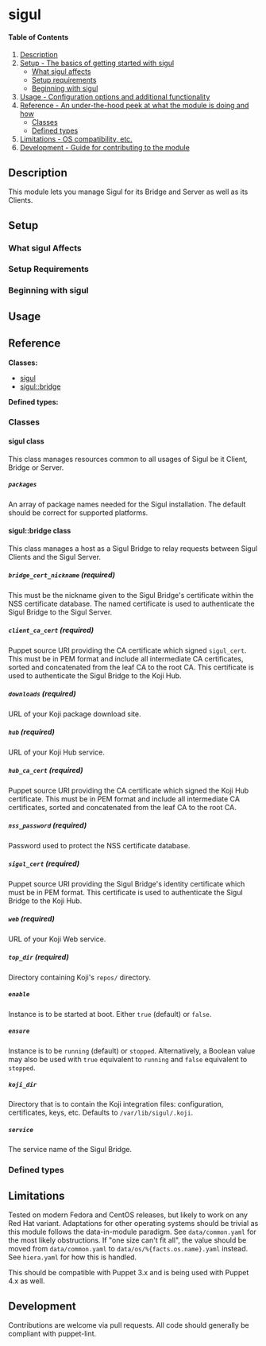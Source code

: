 # sigul

#### Table of Contents

1. [Description](#description)
1. [Setup - The basics of getting started with sigul](#setup)
    * [What sigul affects](#what-sigul-affects)
    * [Setup requirements](#setup-requirements)
    * [Beginning with sigul](#beginning-with-sigul)
1. [Usage - Configuration options and additional functionality](#usage)
1. [Reference - An under-the-hood peek at what the module is doing and how](#reference)
    * [Classes](#classes)
    * [Defined types](#defined-types)
1. [Limitations - OS compatibility, etc.](#limitations)
1. [Development - Guide for contributing to the module](#development)

## Description

This module lets you manage Sigul for its Bridge and Server as well as its Clients.

## Setup

### What sigul Affects

### Setup Requirements

### Beginning with sigul

## Usage

## Reference

**Classes:**

* [sigul](#sigul-class)
* [sigul::bridge](#sigulbridge-class)

**Defined types:**


### Classes

#### sigul class

This class manages resources common to all usages of Sigul be it Client, Bridge or
Server.

##### `packages`
An array of package names needed for the Sigul installation.  The default should be correct for supported platforms.


#### sigul::bridge class

This class manages a host as a Sigul Bridge to relay requests between Sigul Clients and the Sigul Server.

##### `bridge_cert_nickname` (required)
This must be the nickname given to the Sigul Bridge's certificate within the NSS certificate database.  The named certificate is used to authenticate the Sigul Bridge to the Sigul Server.

##### `client_ca_cert` (required)
Puppet source URI providing the CA certificate which signed `sigul_cert`.  This must be in PEM format and include all intermediate CA certificates, sorted and concatenated from the leaf CA to the root CA.  This certificate is used to authenticate the Sigul Bridge to the Koji Hub.

##### `downloads` (required)
URL of your Koji package download site.

##### `hub` (required)
URL of your Koji Hub service.

##### `hub_ca_cert` (required)
Puppet source URI providing the CA certificate which signed the Koji Hub certificate.  This must be in PEM format and include all intermediate CA certificates, sorted and concatenated from the leaf CA to the root CA.

##### `nss_password` (required)
Password used to protect the NSS certificate database.

##### `sigul_cert` (required)
Puppet source URI providing the Sigul Bridge's identity certificate which must be in PEM format.  This certificate is used to authenticate the Sigul Bridge to the Koji Hub.

##### `web` (required)
URL of your Koji Web service.

##### `top_dir` (required)
Directory containing Koji's `repos/` directory.

##### `enable`
Instance is to be started at boot.  Either `true` (default) or `false`.

##### `ensure`
Instance is to be `running` (default) or `stopped`.  Alternatively, a Boolean value may also be used with `true` equivalent to `running` and `false` equivalent to `stopped`.

##### `koji_dir`
Directory that is to contain the Koji integration files: configuration, certificates, keys, etc.  Defaults to `/var/lib/sigul/.koji`.

##### `service`
The service name of the Sigul Bridge.


### Defined types


## Limitations

Tested on modern Fedora and CentOS releases, but likely to work on any Red Hat variant.  Adaptations for other operating systems should be trivial as this module follows the data-in-module paradigm.  See `data/common.yaml` for the most likely obstructions.  If "one size can't fit all", the value should be moved from `data/common.yaml` to `data/os/%{facts.os.name}.yaml` instead.  See `hiera.yaml` for how this is handled.

This should be compatible with Puppet 3.x and is being used with Puppet 4.x as well.

## Development

Contributions are welcome via pull requests.  All code should generally be compliant with puppet-lint.

